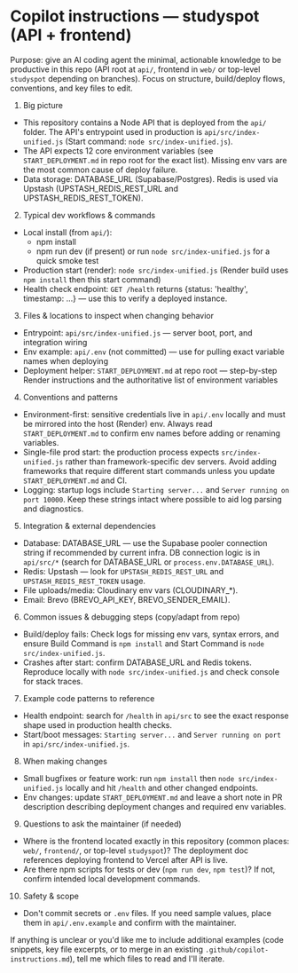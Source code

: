 <!-- Copilot / AI agent instructions for the repository located at repository root. -->
# Copilot instructions — studyspot (API + frontend)

Purpose: give an AI coding agent the minimal, actionable knowledge to be productive in this repo (API root at `api/`, frontend in `web/` or top-level `studyspot` depending on branches). Focus on structure, build/deploy flows, conventions, and key files to edit.

1) Big picture
- This repository contains a Node API that is deployed from the `api/` folder. The API's entrypoint used in production is `api/src/index-unified.js` (Start command: `node src/index-unified.js`).
- The API expects 12 core environment variables (see `START_DEPLOYMENT.md` in repo root for the exact list). Missing env vars are the most common cause of deploy failure.
- Data storage: DATABASE_URL (Supabase/Postgres). Redis is used via Upstash (UPSTASH_REDIS_REST_URL and UPSTASH_REDIS_REST_TOKEN).

2) Typical dev workflows & commands
- Local install (from `api/`):
  - npm install
  - npm run dev (if present) or run `node src/index-unified.js` for a quick smoke test
- Production start (render): `node src/index-unified.js` (Render build uses `npm install` then this start command)
- Health check endpoint: `GET /health` returns {status: 'healthy', timestamp: ...} — use this to verify a deployed instance.

3) Files & locations to inspect when changing behavior
- Entrypoint: `api/src/index-unified.js` — server boot, port, and integration wiring
- Env example: `api/.env` (not committed) — use for pulling exact variable names when deploying
- Deployment helper: `START_DEPLOYMENT.md` at repo root — step-by-step Render instructions and the authoritative list of environment variables

4) Conventions and patterns
- Environment-first: sensitive credentials live in `api/.env` locally and must be mirrored into the host (Render) env. Always read `START_DEPLOYMENT.md` to confirm env names before adding or renaming variables.
- Single-file prod start: the production process expects `src/index-unified.js` rather than framework-specific dev servers. Avoid adding frameworks that require different start commands unless you update `START_DEPLOYMENT.md` and CI.
- Logging: startup logs include `Starting server...` and `Server running on port 10000`. Keep these strings intact where possible to aid log parsing and diagnostics.

5) Integration & external dependencies
- Database: DATABASE_URL — use the Supabase pooler connection string if recommended by current infra. DB connection logic is in `api/src/*` (search for DATABASE_URL or `process.env.DATABASE_URL`).
- Redis: Upstash — look for `UPSTASH_REDIS_REST_URL` and `UPSTASH_REDIS_REST_TOKEN` usage.
- File uploads/media: Cloudinary env vars (CLOUDINARY_*).
- Email: Brevo (BREVO_API_KEY, BREVO_SENDER_EMAIL).

6) Common issues & debugging steps (copy/adapt from repo)
- Build/deploy fails: Check logs for missing env vars, syntax errors, and ensure Build Command is `npm install` and Start Command is `node src/index-unified.js`.
- Crashes after start: confirm DATABASE_URL and Redis tokens. Reproduce locally with `node src/index-unified.js` and check console for stack traces.

7) Example code patterns to reference
- Health endpoint: search for `/health` in `api/src` to see the exact response shape used in production health checks.
- Start/boot messages: `Starting server...` and `Server running on port` in `api/src/index-unified.js`.

8) When making changes
- Small bugfixes or feature work: run `npm install` then `node src/index-unified.js` locally and hit `/health` and other changed endpoints.
- Env changes: update `START_DEPLOYMENT.md` and leave a short note in PR description describing deployment changes and required env variables.

9) Questions to ask the maintainer (if needed)
- Where is the frontend located exactly in this repository (common places: `web/`, `frontend/`, or top-level `studyspot`)? The deployment doc references deploying frontend to Vercel after API is live.
- Are there npm scripts for tests or dev (`npm run dev`, `npm test`)? If not, confirm intended local development commands.

10) Safety & scope
- Don't commit secrets or `.env` files. If you need sample values, place them in `api/.env.example` and confirm with the maintainer.

If anything is unclear or you'd like me to include additional examples (code snippets, key file excerpts, or to merge in an existing `.github/copilot-instructions.md`), tell me which files to read and I'll iterate.
